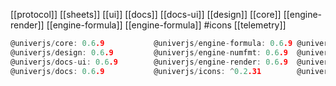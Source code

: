 [[protocol]]
[[sheets]]
[[ui]]
[[docs]]
[[docs-ui]]
[[design]]
[[core]]
[[engine-render]]
[[engine-formula]]
[[engine-formula]]
#icons 
[[telemetry]]


```c
@univerjs/core: 0.6.9           @univerjs/engine-formula: 0.6.9 @univerjs/protocol: 0.1.45
@univerjs/design: 0.6.9         @univerjs/engine-numfmt: 0.6.9  @univerjs/sheets: 0.6.9
@univerjs/docs-ui: 0.6.9        @univerjs/engine-render: 0.6.9  @univerjs/telemetry: 0.6.9
@univerjs/docs: 0.6.9           @univerjs/icons: ^0.2.31        @univerjs/ui: 0.6.9
```
